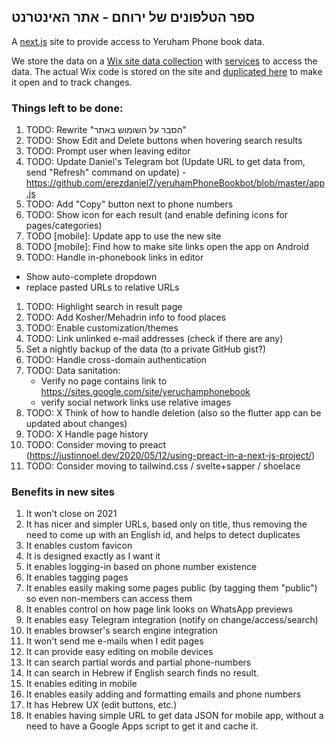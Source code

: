 ## ספר הטלפונים של ירוחם - אתר האינטרנט 

A [next.js](https://nextjs.org/) site to provide access to Yeruham Phone book data.

We store the data on a [Wix site data collection](https://www.wix.com/corvid/feature/database)
with [services](./wix-site-code) to access the data.
The actual Wix code is stored on the site and [duplicated here](./wix-site-code) to make it open and to track changes.

### Things left to be done:
1. TODO: Rewrite "הסבר על השומוש באתר"
2. TODO: Show Edit and Delete buttons when hovering search results
3. TODO: Prompt user when leaving editor
4. TODO: Update Daniel's Telegram bot (Update URL to get data from, send "Refresh" command on update) - https://github.com/erezdaniel7/yeruhamPhoneBookbot/blob/master/app.js
5. TODO: Add "Copy" button next to phone numbers
6. TODO: Show icon for each result (and enable defining icons for pages/categories)
7. TODO [mobile]: Update app to use the new site
8. TODO [mobile]: Find how to make site links open the app on Android
9. TODO: Handle in-phonebook links in editor
  * Show auto-complete dropdown
  * replace pasted URLs to relative URLs
1. TODO: Highlight search in result page
1. TODO: Add Kosher/Mehadrin info to food places
1. TODO: Enable customization/themes
1. TODO: Link unlinked e-mail addresses (check if there are any)
1. Set a nightly backup of the data (to a private GitHub gist?)
1. TODO: Handle cross-domain authentication
1. TODO: Data sanitation:
    * Verify no page contains link to https://sites.google.com/site/yeruchamphonebook
    * verify social network links use relative images
1. TODO: X Think of how to handle deletion (also so the flutter app can be updated about changes)
1. TODO: X Handle page history
1. TODO: Consider moving to preact (https://justinnoel.dev/2020/05/12/using-preact-in-a-next-js-project/)
1. TODO: Consider moving to tailwind.css / svelte+sapper / shoelace


### Benefits in new sites
1. It won't close on 2021
1. It has nicer and simpler URLs, based only on title, thus removing the need to come up with an English id, and helps to detect duplicates
1. It enables custom favicon
1. It is designed exactly as I want it
1. It enables logging-in based on phone number existence
1. It enables tagging pages
1. It enables easily making some pages public (by tagging them "public") so even non-members can access them
1. It enables control on how page link looks on WhatsApp previews
1. It enables easy Telegram integration (notify on change/access/search)
1. It enables browser's search engine integration
1. It won't send me e-mails when I edit pages
1. It can provide easy editing on mobile devices
1. It can search partial words and partial phone-numbers
1. It can search in Hebrew if English search finds no result.
1. It enables editing in mobile
1. It enables easily adding and formatting emails and phone numbers
1. It has Hebrew UX (edit buttons, etc.)
1. It enables having simple URL to get data JSON for mobile app, without a need to have a Google Apps script to get it and cache it.
